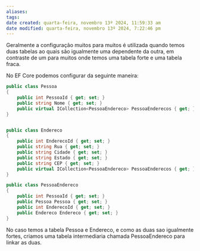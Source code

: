 ```yaml
---
aliases: 
tags: 
date created: quarta-feira, novembro 13º 2024, 11:59:33 am
date modified: quarta-feira, novembro 13º 2024, 7:22:46 pm
---
```

Geralmente a configuração muitos para muitos é utilizada quando temos duas tabelas ao quais são igualmente uma dependente da outra, em contraste de um para muitos onde temos uma tabela forte e uma tabela fraca.

No EF Core podemos configurar da seguinte maneira:

```cs
public class Pessoa
{
    public int PessoaId { get; set; }
    public string Nome { get; set; }
    public virtual ICollection<PessoaEndereco> PessoaEnderecos { get; } = new();
}


public class Endereco
{
    public int EnderecoId { get; set; }
    public string Rua { get; set; }
    public string Cidade { get; set; }
    public string Estado { get; set; }
    public string CEP { get; set; }
    public virtual ICollection<PessoaEndereco> PessoaEnderecos { get; } = new();
}

public class PessoaEndereco
{
    public int PessoaId { get; set; }
    public Pessoa Pessoa { get; set; }
    public int EnderecoId { get; set; }
    public Endereco Endereco { get; set; }
}
```

No caso temos a tabela Pessoa e Endereco, e como as duas sao igualmente fortes, criamos uma tabela intermediaria chamada PessoaEndereco para linkar as duas.